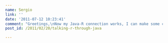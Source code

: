 ```yaml
---
name: Sergio
link: ''
date: '2011-07-12 10:23:41'
comment: "Greetings,\nNow my Java-R connection works, I can make some calculus. But I do not know how I can use R's libraries like RODBC through Java, I tried with:   `re.eval(\"library(RODBC)\")` , that did not work. Can you help me to use this library? How can I test the library is actually loaded?\nThanks"
post_id: /2011/02/20/talking-r-through-java

---
```



